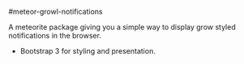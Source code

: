 #meteor-growl-notifications

A meteorite package giving you a simple way to display grow styled notifications in the browser.

* Bootstrap 3 for styling and presentation.
